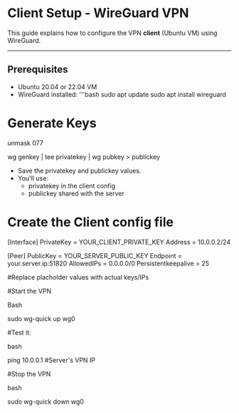 # Client Setup - WireGuard VPN

This guide explains how to configure the VPN **client** (Ubuntu VM) using WireGuard.

---

## Prerequisites
- Ubuntu 20.04 or 22.04 VM
- WireGuard installed:
'''bash
sudo apt update
sudo apt install wireguard

# Generate Keys

unmask 077

wg genkey | tee privatekey | wg pubkey > publickey

* Save the privatekey and publickey values.
* You'll use:
	* privatekey in the client config
	* publickey shared with the server

# Create the Client config file

[Interface]
PrivateKey = YOUR_CLIENT_PRIVATE_KEY
Address = 10.0.0.2/24

[Peer]
PublicKey = YOUR_SERVER_PUBLIC_KEY
Endpoint = your.server.ip:51820
AllowedIPs = 0.0.0.0/0
Persistentkeepalive = 25

#Replace placholder values with actual keys/IPs

#Start the VPN

Bash

sudo wg-quick up wg0

#Test it:

bash

ping 10.0.0.1 #Server's VPN IP

#Stop the VPN

bash

sudo wg-quick down wg0
